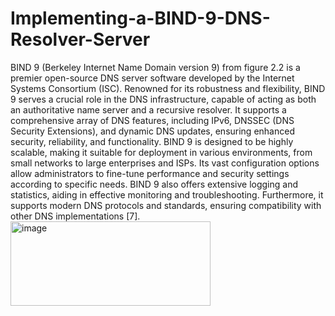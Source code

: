 # Implementing-a-BIND-9-DNS-Resolver-Server

BIND 9 (Berkeley Internet Name Domain version 9) from figure 2.2 is a premier open-source DNS server software developed by the Internet Systems Consortium (ISC). Renowned for its robustness and flexibility, BIND 9 serves a crucial role in the DNS infrastructure, capable of acting as both an authoritative name server and a recursive resolver. It supports a comprehensive array of DNS features, including IPv6, DNSSEC (DNS Security Extensions), and dynamic DNS updates, ensuring enhanced security, reliability, and functionality. BIND 9 is designed to be highly scalable, making it suitable for deployment in various environments, from small networks to large enterprises and ISPs. Its vast configuration options allow administrators to fine-tune performance and security settings according to specific needs. BIND 9 also offers extensive logging and statistics, aiding in effective monitoring and troubleshooting. Furthermore, it supports modern DNS protocols and standards, ensuring compatibility with other DNS implementations [7].
<img width="320" height="135" alt="image" src="https://github.com/user-attachments/assets/45b25d16-8c23-425b-af78-df6fef5e0fda" />
